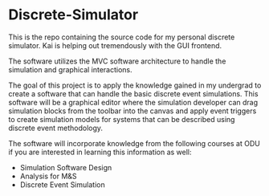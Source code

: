 # Discrete-Simulator
This is the repo containing the source code for my personal discrete simulator.
Kai is helping out tremendously with the GUI frontend.

The software utilizes the MVC software architecture to handle the simulation and graphical interactions.

The goal of this project is to apply the knowledge gained in my undergrad to create a software that can handle the basic discrete event simulations.
This software will be a graphical editor where the simulation developer can drag simulation blocks from the toolbar into the canvas and apply event triggers to create simulation models for systems that can be described using discrete event methodology.

The software will incorporate knowledge from the following courses at ODU if you are interested in learning this information as well:
  - Simulation Software Design
  - Analysis for M&S
  - Discrete Event Simulation
